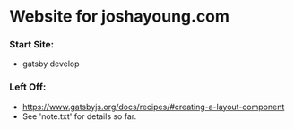 # Website for joshayoung.com

### Start Site:
* gatsby develop

### Left Off:
* https://www.gatsbyjs.org/docs/recipes/#creating-a-layout-component
* See 'note.txt' for details so far.